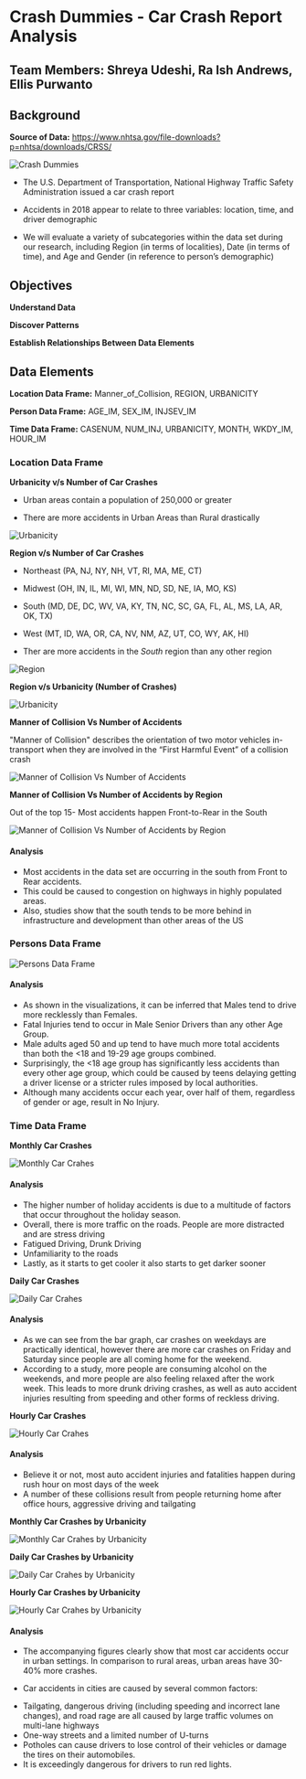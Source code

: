 # Crash Dummies - Car Crash Report Analysis

## Team Members: Shreya Udeshi, Ra Ish Andrews, Ellis Purwanto

## Background

**Source of Data:** https://www.nhtsa.gov/file-downloads?p=nhtsa/downloads/CRSS/

![Crash Dummies](/images/1.gif)

* The U.S. Department of Transportation, National Highway Traffic Safety Administration issued a car crash report

* Accidents in 2018 appear to relate to three variables: location, time, and driver demographic

* We will evaluate a variety of subcategories within the data set during our research, including Region (in terms of localities), Date (in terms of time), and Age and Gender (in reference to person’s demographic)

## Objectives

**Understand Data**

**Discover Patterns**

**Establish Relationships Between Data Elements**

## Data Elements

**Location Data Frame:** Manner_of_Collision, REGION, URBANICITY

**Person Data Frame:** AGE_IM,  SEX_IM, INJSEV_IM

**Time Data Frame:** CASENUM, NUM_INJ, URBANICITY, MONTH, WKDY_IM, HOUR_IM

### Location Data Frame

**Urbanicity v/s Number of Car Crashes**

* Urban areas contain a population of 250,000 or greater

* There are more accidents in Urban Areas than Rural drastically

![Urbanicity](/images/urbanicity.png)

**Region v/s Number of Car Crashes**

* Northeast (PA, NJ, NY, NH, VT, RI, MA, ME, CT) 

* Midwest (OH, IN, IL, MI, WI, MN, ND, SD, NE, IA, MO, KS) 

* South (MD, DE, DC, WV, VA, KY, TN, NC, SC, GA, FL, AL, MS, LA, AR, OK, TX)

* West (MT, ID, WA, OR, CA, NV, NM, AZ, UT, CO, WY, AK, HI)

* Ther are more accidents in the *South* region than any other region

![Region](/images/region.png)

**Region v/s Urbanicity (Number of Crashes)**

![Urbanicity](/images/region_urbanicity.png)

**Manner of Collision Vs Number of Accidents**

"Manner of Collision" describes the orientation of two motor vehicles in-transport when they are involved in the “First Harmful Event” of a collision crash

![Manner of Collision Vs Number of Accidents](/images/manner_coll.png)

**Manner of Collision Vs Number of Accidents by Region**

Out of the top 15- Most accidents happen Front-to-Rear in the South 

![Manner of Collision Vs Number of Accidents by Region](/images/manner_coll_region.png)

#### Analysis

* Most accidents in the data set are occurring in the south from Front to Rear accidents.
* This could be caused to congestion on highways in highly populated areas.
* Also, studies show that the south tends to be more behind in infrastructure and development  than other areas of the US

### Persons Data Frame

![Persons Data Frame](/images/male_female.png)

#### Analysis

* As shown in the visualizations, it can be inferred that Males tend to drive more recklessly than Females.
* Fatal Injuries tend to occur in Male Senior Drivers than any other Age Group.
* Male adults aged 50 and up tend to have much more total accidents than both the <18 and 19-29 age groups combined.
* Surprisingly, the <18 age group has significantly less accidents than every other age group, which could be caused by teens delaying getting a driver license or a stricter rules imposed by local authorities.
* Although many accidents occur each year, over half of them, regardless of gender or age, result in No Injury.

### Time Data Frame

**Monthly Car Crashes**  

![Monthly Car Crahes](/images/monthly.png)

#### Analysis

* The higher number of holiday accidents is due to a multitude of factors that occur throughout the holiday season.
* Overall, there is more traffic on the roads. People are more distracted and are stress driving
* Fatigued Driving, Drunk Driving
* Unfamiliarity to the roads
* Lastly, as it starts to get cooler it also starts to get darker sooner

**Daily Car Crashes**

![Daily Car Crahes](/images/daily.png)

#### Analysis

* As we can see from the bar graph, car crashes on weekdays are practically identical, however there are more car crashes on Friday and Saturday since people are all coming home for the weekend.
* According to a study, more people are consuming alcohol on the weekends, and more people are also feeling relaxed after the work week. This leads to more drunk driving crashes, as well as auto accident injuries resulting from speeding and other forms of reckless driving.

**Hourly Car Crashes**

![Hourly Car Crahes](/images/hourly.png)

#### Analysis

* Believe it or not, most auto accident injuries and fatalities happen during rush hour on most days of the week
* A number of these collisions result from people returning home after office hours, aggressive driving and tailgating 

**Monthly Car Crashes by Urbanicity**

![Monthly Car Crahes by Urbanicity](/images/monthly_urbanicity.png)

**Daily Car Crashes by Urbanicity**

![Daily Car Crahes by Urbanicity](/images/daily_urbanicity.png)

**Hourly Car Crashes by Urbanicity**

![Hourly Car Crahes by Urbanicity](/images/hourly_urbanicity.png)

#### Analysis

* The accompanying figures clearly show that most car accidents occur in urban settings. In comparison to rural areas, urban areas have 30-40% more crashes.
- Car accidents in cities are caused by several common factors:
* Tailgating, dangerous driving (including speeding and incorrect lane changes), and road rage are all caused by large traffic volumes on multi-lane highways
* One-way streets and a limited number of U-turns
* Potholes can cause drivers to lose control of their vehicles or damage the tires on their automobiles.
* It is exceedingly dangerous for drivers to run red lights.





